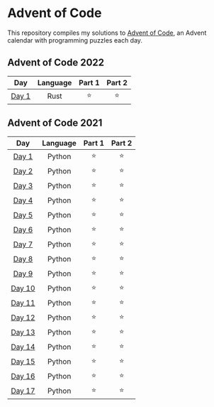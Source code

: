 # Advent of Code

This repository compiles my solutions to [Advent of Code](https://adventofcode.com/), an Advent calendar with programming puzzles each day.

## Advent of Code 2022

|                      Day                       | Language | Part 1 | Part 2 |
|:----------------------------------------------:|:--------:|:------:|:------:|
|  [Day 1](https://adventofcode.com/2022/day/1)  |   Rust   |   ⭐    |   ⭐    |

## Advent of Code 2021

|                      Day                       | Language | Part 1 | Part 2 |
|:----------------------------------------------:|:--------:|:------:|:------:|
|  [Day 1](https://adventofcode.com/2021/day/1)  |  Python  |   ⭐    |   ⭐    |
|  [Day 2](https://adventofcode.com/2021/day/2)  |  Python  |   ⭐    |   ⭐    |
|  [Day 3](https://adventofcode.com/2021/day/3)  |  Python  |   ⭐    |   ⭐    |
|  [Day 4](https://adventofcode.com/2021/day/4)  |  Python  |   ⭐    |   ⭐    |
|  [Day 5](https://adventofcode.com/2021/day/5)  |  Python  |   ⭐    |   ⭐    |
|  [Day 6](https://adventofcode.com/2021/day/6)  |  Python  |   ⭐    |   ⭐    |
|  [Day 7](https://adventofcode.com/2021/day/7)  |  Python  |   ⭐    |   ⭐    |
|  [Day 8](https://adventofcode.com/2021/day/8)  |  Python  |   ⭐    |   ⭐    |
|  [Day 9](https://adventofcode.com/2021/day/9)  |  Python  |   ⭐    |   ⭐    |
| [Day 10](https://adventofcode.com/2021/day/10) |  Python  |   ⭐    |   ⭐    |
| [Day 11](https://adventofcode.com/2021/day/11) |  Python  |   ⭐    |   ⭐    |
| [Day 12](https://adventofcode.com/2021/day/12) |  Python  |   ⭐    |   ⭐    |
| [Day 13](https://adventofcode.com/2021/day/13) |  Python  |   ⭐    |   ⭐    |
| [Day 14](https://adventofcode.com/2021/day/14) |  Python  |   ⭐    |   ⭐    |
| [Day 15](https://adventofcode.com/2021/day/15) |  Python  |   ⭐    |   ⭐    |
| [Day 16](https://adventofcode.com/2021/day/16) |  Python  |   ⭐    |   ⭐    |
| [Day 17](https://adventofcode.com/2021/day/17) |  Python  |   ⭐    |   ⭐    |

